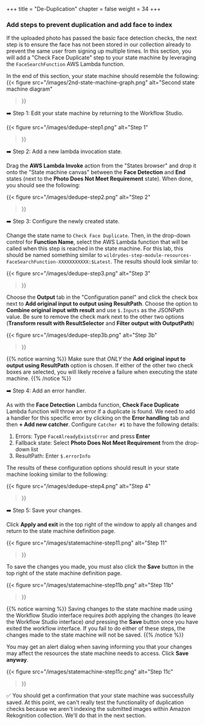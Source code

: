 +++
title = "De-Duplication"
chapter = false
weight = 34
+++

### Add steps to prevent duplication and add face to index

If the uploaded photo has passed the basic face detection checks, the next step is to ensure the face has not been stored in our collection already to prevent the same user from signing up multiple times. In this section, you will add a "Check Face Duplicate" step to your state machine by leveraging the `FaceSearchFunction` AWS Lambda function.

In the end of this section, your state machine should resemble the following:
{{< figure
	src="/images/2nd-state-machine-graph.png"
	alt="Second state machine diagram"
>}}

➡️ Step 1: Edit your state machine by returning to the Workflow Studio.

{{< figure
	src="/images/dedupe-step1.png"
	alt="Step 1"
>}}

➡️ Step 2: Add a new lambda invocation state.

Drag the **AWS Lambda Invoke** action from the "States browser" and drop it onto the "State machine canvas" between the **Face Detection** and **End** states (next to the **Photo Does Not Meet Requirement** state). When done, you should see the following:

{{< figure
	src="/images/dedupe-step2.png"
	alt="Step 2"
>}}

➡️ Step 3: Configure the newly created state.

Change the state name to `Check Face Duplicate`. Then, in the drop-down control for **Function Name**, select the AWS Lambda function that will be called when this step is reached in the state machine. For this lab, this should be named something similar to `wildrydes-step-module-resources-FaceSearchFunction-XXXXXXXXXXX:$Latest`. The results should look similar to:

{{< figure
	src="/images/dedupe-step3.png"
	alt="Step 3"
>}}

Choose the **Output** tab in the "Configuration panel" and click the check box next to **Add original input to output using ResultPath**. Choose the option to **Combine original input with result** and use `$.Inputs` as the JSONPath value. Be sure to remove the check mark next to the other two options (**Transform result with ResultSelector** and **Filter output with OutputPath**)

{{< figure
	src="/images/dedupe-step3b.png"
	alt="Step 3b"
>}}

{{% notice warning %}}
Make sure that *ONLY* the **Add original input to output using ResultPath** option is chosen. If either of the other two check boxes are selected, you will likely receive a failure when executing the state machine.
{{% /notice %}}


➡️ Step 4: Add an error handler.

As with the **Face Detection** Lambda function, **Check Face Duplicate** Lambda function will throw an error if a duplicate is found. We need to add a handler for this specific error by clicking on the **Error handling** tab and then **+ Add new catcher**. Configure `Catcher #1` to have the following details:

1. Errors: Type `FaceAlreadyExistsError` and press **Enter**
1. Fallback state: Select **Photo Does Not Meet Requirement** from the drop-down list
1. ResultPath: Enter `$.errorInfo`

The results of these configuration options should result in your state machine looking similar to the following:

{{< figure
	src="/images/dedupe-step4.png"
	alt="Step 4"
>}}

➡️ Step 5: Save your changes.

Click **Apply and exit** in the top right of the window to apply all changes and return to the state machine definition page.

{{< figure
	src="/images/statemachine-step11.png"
	alt="Step 11"
>}}

To save the changes you made, you must also click the **Save** button in the top right of the state machine definition page.


{{< figure
	src="/images/statemachine-step11b.png"
	alt="Step 11b"
>}}

{{% notice warning %}}
Saving changes to the state machine made using the Workflow Studio interface requires *both* applying the changes (to leave the Workflow Studio interface) *and* pressing the **Save** button once you have exited the workflow interface. If you fail to do either of these steps, the changes made to the state machine will not be saved.
{{% /notice %}}

You may get an alert dialog when saving informing you that your changes may affect the resources the state machine needs to access. Click **Save anyway**.

{{< figure
	src="/images/statemachine-step11c.png"
	alt="Step 11c"
>}}

:white_check_mark: You should get a confirmation that your state machine was successfully saved. At this point, we can't really test the functionality of duplication checks because we aren't indexing the submitted images within Amazon Rekognition collection. We'll do that in the next section.
